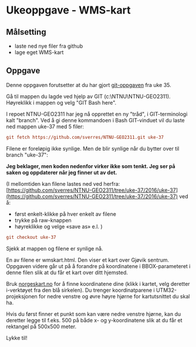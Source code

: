# Ukeoppgave - WMS-kart

## Målsetting

- laste ned nye filer fra github
- lage eget WMS-kart

## Oppgave

Denne oppgaven forutsetter at du har gjort [git-oppgaven](./git.html) fra uke 35.

Gå til mappen du lagde ved hjelp av GIT (c:\NTNU\NTNU-GEO2311).
Høyreklikk i mappen og velg "GIT Bash here".

I repoet NTNU-GEO2311 har jeg nå opprettet en ny "tråd", i GIT-terminologi kalt "branch". 
Ved å gi denne kommandoen i Bash GIT-vinduet vil du laste ned mappen uke-37 med 5 filer:

```ini
git fetch https://github.com/sverres/NTNU-GEO2311.git uke-37
```

Filene er foreløpig ikke synlige. Men de blir synlige når du bytter over til branch "uke-37":

**Jeg beklager, men koden nedenfor virker ikke som tenkt. Jeg ser på saken og oppdaterer når jeg finner ut av det.**

(I mellomtiden kan filene lastes ned ved herfra: [https://github.com/sverres/NTNU-GEO2311/tree/uke-37/2016/uke-37](https://github.com/sverres/NTNU-GEO2311/tree/uke-37/2016/uke-37) ved å:
- først enkelt-klikke på hver enkelt av filene
- trykke på raw-knappen
- høyreklikke og velge «save as» e.l.
)

```ini
git checkout uke-37
```

Sjekk at mappen og filene er synlige nå.

En av filene er wmskart.html. Den viser et kart over Gjøvik sentrum.
Oppgaven videre går ut på å forandre på koordinatene i BBOX-parameteret i 
denne filen slik at du får et kart over ditt hjemsted.

Bruk [norgeskart.no](https://norgeskart.no) for å finne koordinatene dine
(klikk i kartet, velg deretter i-verktøyet fra den blå sirkelen). Du trenger koordinatparene i UTM32-projeksjonen for nedre venstre og øvre høyre hjørne for kartutsnittet du skal ha. 

Hvis du først finner et punkt som kan være nedre venstre hjørne, kan du deretter legge til f.eks. 500 på både x- og y-koordinatene slik at du får et rektangel på 500x500 meter.

Lykke til!
